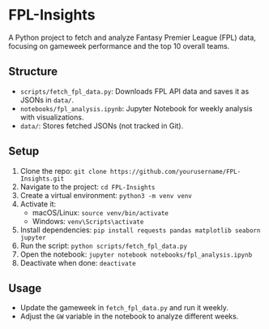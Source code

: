 # FPL-Insights

A Python project to fetch and analyze Fantasy Premier League (FPL) data, focusing on gameweek performance and the top 10 overall teams.

## Structure
- `scripts/fetch_fpl_data.py`: Downloads FPL API data and saves it as JSONs in `data/`.
- `notebooks/fpl_analysis.ipynb`: Jupyter Notebook for weekly analysis with visualizations.
- `data/`: Stores fetched JSONs (not tracked in Git).

## Setup
1. Clone the repo: `git clone https://github.com/yourusername/FPL-Insights.git`
2. Navigate to the project: `cd FPL-Insights`
3. Create a virtual environment: `python3 -m venv venv`
4. Activate it:
   - macOS/Linux: `source venv/bin/activate`
   - Windows: `venv\Scripts\activate`
5. Install dependencies: `pip install requests pandas matplotlib seaborn jupyter`
6. Run the script: `python scripts/fetch_fpl_data.py`
7. Open the notebook: `jupyter notebook notebooks/fpl_analysis.ipynb`
8. Deactivate when done: `deactivate`

## Usage
- Update the gameweek in `fetch_fpl_data.py` and run it weekly.
- Adjust the `GW` variable in the notebook to analyze different weeks.